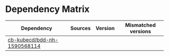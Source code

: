 # Dependency Matrix

Dependency | Sources | Version | Mismatched versions
---------- | ------- | ------- | -------------------
[cb-kubecd/bdd-nh-1590568114](https://github.com/cb-kubecd/bdd-nh-1590568114.git) |  | []() | 
